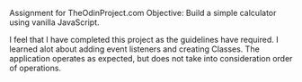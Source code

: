 Assignment for TheOdinProject.com
Objective: Build a simple calculator using vanilla JavaScript. 


I feel that I have completed this project as the guidelines have required. I learned alot about adding event listeners and creating Classes. The application operates as expected, but does not take into consideration order of operations. 

